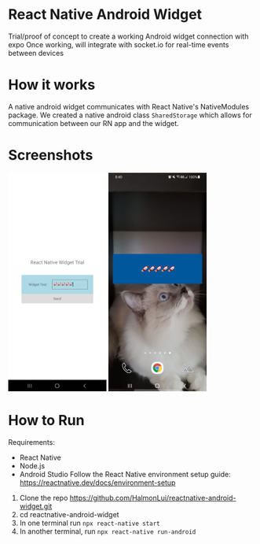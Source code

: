 # React Native Android Widget
Trial/proof of concept to create a working Android widget connection with expo
Once working, will integrate with socket.io for real-time events between devices

# How it works
A native android widget communicates with React Native's NativeModules package.
We created a native android class `SharedStorage` which allows for communication between our RN app and the widget.

# Screenshots
<img src="https://github.com/HalmonLui/reactnative-android-widget/blob/main/readme/app_screenshot.jpg" alt="Demo Application" width="200px"/>
<img src="https://github.com/HalmonLui/reactnative-android-widget/blob/main/readme/widget_screenshot.jpg" alt="Demo Widget" width="200px"/>

# How to Run
Requirements:
- React Native
- Node.js
- Android Studio
Follow the React Native environment setup guide: https://reactnative.dev/docs/environment-setup

1. Clone the repo https://github.com/HalmonLui/reactnative-android-widget.git
2. cd reactnative-android-widget
3. In one terminal run `npx react-native start`
4. In another terminal, run `npx react-native run-android`
